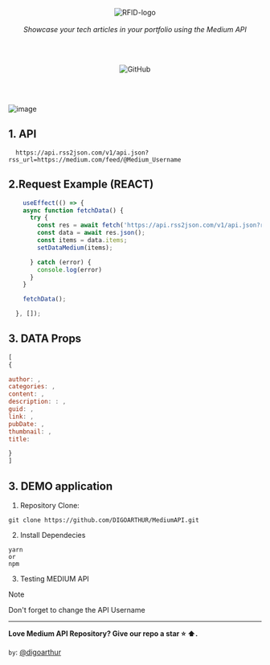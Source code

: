 <!---
docs: update README.md
---->

 <!-------------------------------------------------->
<!------------------------------------ PROJECT BANNER-->
 <!-------------------------------------------------->

 <p align="center">
 


  <img src="https://github.com/DIGOARTHUR/MediumAPI/assets/59892368/f200318e-f1f1-4f77-a061-0dc8f72154dc" alt="RFID-logo" />
  <br>
   <br>
  <i>Showcase your tech articles in your portfolio using the Medium API</i>
  <br>

</p>

 <br>
   <br>
 <!-------------------------------------------------->
 <!------------------------------------SHIELDS PROJECT-->
  <!-------------------------------------------------->
<div align="center">
    

 ![GitHub](https://img.shields.io/github/license/digoarthur/MediumAPI)

</div>

 <br>
  <br>


![image](https://github.com/DIGOARTHUR/MediumAPI/assets/59892368/e199319b-df96-4056-baff-39beb7a2f8c7)



  
 <!-------------------------------------------------->
 <!------------------------------------QUICK START-->
 <!--------------------------------------------------->

 ## 1. API

```
  https://api.rss2json.com/v1/api.json?rss_url=https://medium.com/feed/@Medium_Username
```

## 2.Request Example (REACT)

```jsx
    useEffect(() => {
    async function fetchData() {
      try {
        const res = await fetch('https://api.rss2json.com/v1/api.json?rss_url=https://medium.com/feed/@Medium_Username');
        const data = await res.json();
        const items = data.items;
        setDataMedium(items);

      } catch (error) {
        console.log(error)
      }
    }

    fetchData();

  }, []);
```
## 3. DATA Props


```javascript
[
{

author: ,
categories: ,
content: ,
description: : ,
guid: ,
link: ,
pubDate: ,
thumbnail: ,
title: 

}
]
```

## 3. DEMO application


1. Repository Clone:

```
git clone https://github.com/DIGOARTHUR/MediumAPI.git
```

2. Install Dependecies

```
yarn 
or
npm 
```

3. Testing MEDIUM API
> [!NOTE]
> Don't forget to change the API Username


---

**Love Medium API Repository? Give our repo a star ⭐ ⬆️.**

`by`: [@digoarthur](https://www.linkedin.com/in/digoarthur/)


